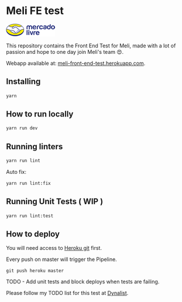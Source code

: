 # Meli FE test

![Meli](https://raw.githubusercontent.com/romulobordezani/merkato-libera/master/static/images/logo-pt__large_plus.png)

This repository contains the Front End Test for Meli, made with a lot of passion and hope to one day join Meli's team 😍.

Webapp available at: [meli-front-end-test.herokuapp.com](https://meli-front-end-test.herokuapp.com/).

## Installing

```bash
yarn 
```

## How to run locally
```bash
yarn run dev
```


## Running linters
```bash
yarn run lint
```

Auto fix:
```bash
yarn run lint:fix
```

## Running Unit Tests ( WIP )
```bash
yarn run lint:test
```

## How to deploy
You will need access to [Heroku git](https://git.heroku.com/meli-front-end-test.git) first.

Every push on master will trigger the Pipeline. 
```
git push heroku master
```

TODO - Add unit tests and block deploys when tests are failing.

Please follow my TODO list for this test at [Dynalist](https://dynalist.io/d/n7bvXIbrRFCRwDLh3RW5y2np).
